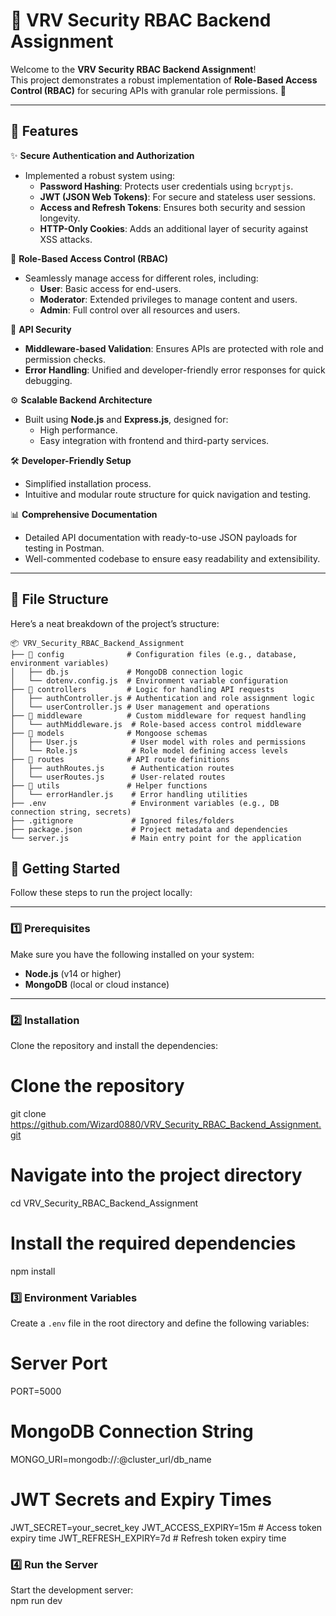 # 🔐 VRV Security RBAC Backend Assignment  

Welcome to the **VRV Security RBAC Backend Assignment**!  
This project demonstrates a robust implementation of **Role-Based Access Control (RBAC)** for securing APIs with granular role permissions. 🎯

---

## 🌟 Features  

✨ **Secure Authentication and Authorization**  
- Implemented a robust system using:  
  - **Password Hashing**: Protects user credentials using `bcryptjs`.  
  - **JWT (JSON Web Tokens)**: For secure and stateless user sessions.  
  - **Access and Refresh Tokens**: Ensures both security and session longevity.  
  - **HTTP-Only Cookies**: Adds an additional layer of security against XSS attacks.  

👥 **Role-Based Access Control (RBAC)**  
- Seamlessly manage access for different roles, including:  
  - **User**: Basic access for end-users.  
  - **Moderator**: Extended privileges to manage content and users.  
  - **Admin**: Full control over all resources and users.  

🔐 **API Security**  
- **Middleware-based Validation**: Ensures APIs are protected with role and permission checks.  
- **Error Handling**: Unified and developer-friendly error responses for quick debugging.  

⚙️ **Scalable Backend Architecture**  
- Built using **Node.js** and **Express.js**, designed for:  
  - High performance.  
  - Easy integration with frontend and third-party services.  

🛠️ **Developer-Friendly Setup**  
- Simplified installation process.  
- Intuitive and modular route structure for quick navigation and testing.  

📊 **Comprehensive Documentation**  
- Detailed API documentation with ready-to-use JSON payloads for testing in Postman.  
- Well-commented codebase to ensure easy readability and extensibility.  


---

## 📁 File Structure  

Here’s a neat breakdown of the project’s structure:  

```plaintext
📦 VRV_Security_RBAC_Backend_Assignment
├── 📂 config              # Configuration files (e.g., database, environment variables)
│   ├── db.js             # MongoDB connection logic
│   └── dotenv.config.js  # Environment variable configuration
├── 📂 controllers         # Logic for handling API requests
│   ├── authController.js # Authentication and role assignment logic
│   └── userController.js # User management and operations
├── 📂 middleware          # Custom middleware for request handling
│   └── authMiddleware.js  # Role-based access control middleware
├── 📂 models              # Mongoose schemas
│   ├── User.js            # User model with roles and permissions
│   └── Role.js            # Role model defining access levels
├── 📂 routes              # API route definitions
│   ├── authRoutes.js      # Authentication routes
│   └── userRoutes.js      # User-related routes
├── 📂 utils               # Helper functions
│   └── errorHandler.js    # Error handling utilities
├── .env                   # Environment variables (e.g., DB connection string, secrets)
├── .gitignore             # Ignored files/folders
├── package.json           # Project metadata and dependencies
└── server.js              # Main entry point for the application

```
## 🚀 Getting Started  

Follow these steps to run the project locally:  

---

### 1️⃣ Prerequisites  
Make sure you have the following installed on your system:  
- **Node.js** (v14 or higher)  
- **MongoDB** (local or cloud instance)  

---

### 2️⃣ Installation  

Clone the repository and install the dependencies:  


# Clone the repository
git clone https://github.com/Wizard0880/VRV_Security_RBAC_Backend_Assignment.git

# Navigate into the project directory
cd VRV_Security_RBAC_Backend_Assignment

# Install the required dependencies
npm install

### 3️⃣ Environment Variables  

Create a `.env` file in the root directory and define the following variables:  


# Server Port
PORT=5000

# MongoDB Connection String
MONGO_URI=mongodb://<username>:<password>@cluster_url/db_name

# JWT Secrets and Expiry Times
JWT_SECRET=your_secret_key
JWT_ACCESS_EXPIRY=15m      # Access token expiry time
JWT_REFRESH_EXPIRY=7d      # Refresh token expiry time

### 4️⃣ Run the Server  

Start the development server:  
npm run dev

